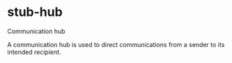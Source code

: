 # stub-hub
Communication hub

A communication hub is used to direct communications from a sender to its intended recipient.
